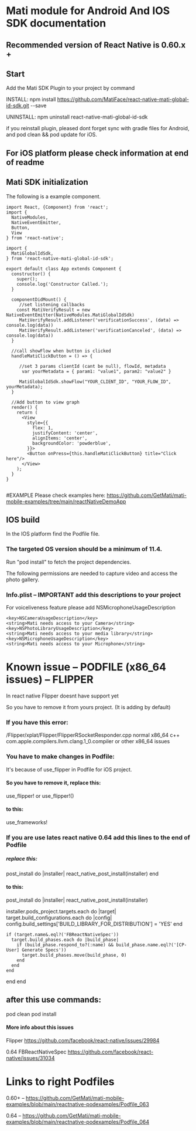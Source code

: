 # Mati module for Android And IOS SDK documentation

## Recommended version of React Native is 0.60.x +

## Start
Add the Mati SDK Plugin to your project by command

INSTALL: npm install https://github.com/MatiFace/react-native-mati-global-id-sdk.git --save

UNINSTALL: npm uninstall react-native-mati-global-id-sdk

if you reinstall plugin, pleased dont forget sync with gradle files for Android, and pod clean && pod update for iOS.

## For iOS platform please check information at end of readme

## Mati SDK initialization

The following is a example component.

```
import React, {Component} from 'react';
import {
  NativeModules,
  NativeEventEmitter,
  Button,
  View
} from 'react-native';

import {
  MatiGlobalIdSdk,
} from 'react-native-mati-global-id-sdk';

export default class App extends Component {
  constructor() {
    super();
    console.log('Constructor Called.');	
  }

  componentDidMount() {
	 //set listening callbacks
  	const MatiVerifyResult = new NativeEventEmitter(NativeModules.MatiGlobalIdSdk)
 	 MatiVerifyResult.addListener('verificationSuccess', (data) => console.log(data))
 	 MatiVerifyResult.addListener('verificationCanceled', (data) => console.log(data))
  }

  //call showFlow when button is clicked
  handleMatiClickButton = () => {

	 //set 3 params clientId (cant be null), flowId, metadata
  	  var yourMetadata = { param1: "value1", param2: "value2" }

   	 MatiGlobalIdSdk.showFlow("YOUR_CLIENT_ID", "YOUR_FLOW_ID", yourMetadata);
  }

  //Add button to view graph
  render() {
    return (
      <View
        style={{
          flex: 1,
          justifyContent: 'center',
          alignItems: 'center',
          backgroundColor: 'powderblue',
        }}>
        <Button onPress={this.handleMatiClickButton} title="Click here"/>
      </View>
    );
  }
}


```
#EXAMPLE
Please check examples here:
https://github.com/GetMati/mati-mobile-examples/tree/main/reactNativeDemoApp

## IOS build

In the IOS platform find the Podfile file. 

### The targeted OS version should be a minimum of 11.4.
Run "pod install" to fetch the project dependencies.

The following permissions are needed to capture video and access the photo gallery.

### Info.plist – IMPORTANT add this descriptions to your project

For voiceliveness feature please add NSMicrophoneUsageDescription

```
<key>NSCameraUsageDescription</key>
<string>Mati needs access to your Camera</string>
<key>NSPhotoLibraryUsageDescription</key>
<string>Mati needs access to your media library</string>
<key>NSMicrophoneUsageDescription</key>
<string>Mati needs access to your Microphone</string>
```

# Known issue – PODFILE (x86_64 issues) – FLIPPER
In react native Flipper doesnt have support yet

So you have to remove it from yours project. (It is adding by default)

### If you have this error:
/Flipper/xplat/Flipper/FlipperRSocketResponder.cpp normal x86_64 c++ com.apple.compilers.llvm.clang.1_0.compiler or other x86_64 issues

### You have to make changes in Podfile:
It's because of use_flipper in Podfile for iOS project.

#### So you have to remove it, replace this:

use_flipper! or  use_flipper!()

#### to this:

use_frameworks!

### If you are use lates react native 0.64 add this lines to the end of Podfile

##### replace this:
  post_install do |installer|
    react_native_post_install(installer)
  end
  
#### to this:

post_install do |installer|
  react_native_post_install(installer)
  
  installer.pods_project.targets.each do |target|
    target.build_configurations.each do |config|
      config.build_settings['BUILD_LIBRARY_FOR_DISTRIBUTION'] = 'YES'
    end
    
    if (target.name&.eql?('FBReactNativeSpec'))
      target.build_phases.each do |build_phase|
        if (build_phase.respond_to?(:name) && build_phase.name.eql?('[CP-User] Generate Specs'))
          target.build_phases.move(build_phase, 0)
        end
      end
    end
  end
end

## after this use commands:
pod clean 
pod install

#### More info about this issues 
Flipper https://github.com/facebook/react-native/issues/29984 

0.64 FBReactNativeSpec https://github.com/facebook/react-native/issues/31034

# Links to right Podfiles
0.60+ – https://github.com/GetMati/mati-mobile-examples/blob/main/reactnative-podexamples/Podfile_063

0.64 – https://github.com/GetMati/mati-mobile-examples/blob/main/reactnative-podexamples/Podfile_064
